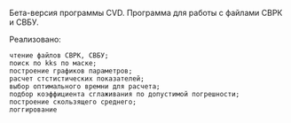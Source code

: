 Бета-версия программы CVD.
Программа для работы с файлами СВРК и СВБУ.

Реализовано:

    чтение файлов СВРК, СВБУ;
    поиск по kks по маске;
    построение графиков параметров;
    расчет стстистических показателей;
    выбор оптимального времни для расчета;
    подбор коэффициента сглаживания по допустимой погрешности;
    построение скользящего среднего;
    логгирование
